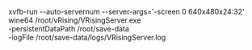 xvfb-run --auto-servernum --server-args='-screen 0 640x480x24:32' \
wine64 /root/vRising/VRisingServer.exe \
-persistentDataPath /root/save-data \
-logFile /root/save-data/logs/VRisingServer.log